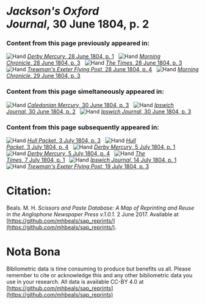 # *Jackson's Oxford Journal*, 30 June 1804, p. 2  
  
### Content from this page previously appeared in:  
![Hand](http://scissorsandpaste.net/wp-content/uploads/2017/06/smallhandpointer.png) [*Derby Mercury*, 28 June 1804, p. 1](https://mhbeals.github.io/sap_html/Derby-Mercury/Derby-Mercury-28-June-1804-p-1)  
![Hand](http://scissorsandpaste.net/wp-content/uploads/2017/06/smallhandpointer.png) [*Morning Chronicle*, 28 June 1804, p. 3](https://mhbeals.github.io/sap_html/Morning-Chronicle/Morning-Chronicle-28-June-1804-p-3)  
![Hand](http://scissorsandpaste.net/wp-content/uploads/2017/06/smallhandpointer.png) [*The Times*, 28 June 1804, p. 3](https://mhbeals.github.io/sap_html/The-Times/The-Times-28-June-1804-p-3)  
![Hand](http://scissorsandpaste.net/wp-content/uploads/2017/06/smallhandpointer.png) [*Trewman's Exeter Flying Post*, 28 June 1804, p. 4](https://mhbeals.github.io/sap_html/Trewman's-Exeter-Flying-Post/Trewman's-Exeter-Flying-Post-28-June-1804-p-4)  
![Hand](http://scissorsandpaste.net/wp-content/uploads/2017/06/smallhandpointer.png) [*Morning Chronicle*, 29 June 1804, p. 3](https://mhbeals.github.io/sap_html/Morning-Chronicle/Morning-Chronicle-29-June-1804-p-3)  
  
### Content from this page simeltaneously appeared in:  
![Hand](http://scissorsandpaste.net/wp-content/uploads/2017/06/smallhandpointer.png) [*Caledonian Mercury*, 30 June 1804, p. 3](https://mhbeals.github.io/sap_html/Caledonian-Mercury/Caledonian-Mercury-30-June-1804-p-3)  
![Hand](http://scissorsandpaste.net/wp-content/uploads/2017/06/smallhandpointer.png) [*Ipswich Journal*, 30 June 1804, p. 2](https://mhbeals.github.io/sap_html/Ipswich-Journal/Ipswich-Journal-30-June-1804-p-2)  
![Hand](http://scissorsandpaste.net/wp-content/uploads/2017/06/smallhandpointer.png) [*Ipswich Journal*, 30 June 1804, p. 3](https://mhbeals.github.io/sap_html/Ipswich-Journal/Ipswich-Journal-30-June-1804-p-3)  
  
### Content from this page subsequently appeared in:  
![Hand](http://scissorsandpaste.net/wp-content/uploads/2017/06/smallhandpointer.png) [*Hull Packet*, 3 July 1804, p. 3](https://mhbeals.github.io/sap_html/Hull-Packet/Hull-Packet-3-July-1804-p-3)  
![Hand](http://scissorsandpaste.net/wp-content/uploads/2017/06/smallhandpointer.png) [*Hull Packet*, 3 July 1804, p. 4](https://mhbeals.github.io/sap_html/Hull-Packet/Hull-Packet-3-July-1804-p-4)  
![Hand](http://scissorsandpaste.net/wp-content/uploads/2017/06/smallhandpointer.png) [*Derby Mercury*, 5 July 1804, p. 1](https://mhbeals.github.io/sap_html/Derby-Mercury/Derby-Mercury-5-July-1804-p-1)  
![Hand](http://scissorsandpaste.net/wp-content/uploads/2017/06/smallhandpointer.png) [*Derby Mercury*, 5 July 1804, p. 4](https://mhbeals.github.io/sap_html/Derby-Mercury/Derby-Mercury-5-July-1804-p-4)  
![Hand](http://scissorsandpaste.net/wp-content/uploads/2017/06/smallhandpointer.png) [*The Times*, 7 July 1804, p. 1](https://mhbeals.github.io/sap_html/The-Times/The-Times-7-July-1804-p-1)  
![Hand](http://scissorsandpaste.net/wp-content/uploads/2017/06/smallhandpointer.png) [*Ipswich Journal*, 14 July 1804, p. 1](https://mhbeals.github.io/sap_html/Ipswich-Journal/Ipswich-Journal-14-July-1804-p-1)  
![Hand](http://scissorsandpaste.net/wp-content/uploads/2017/06/smallhandpointer.png) [*Trewman's Exeter Flying Post*, 19 July 1804, p. 3](https://mhbeals.github.io/sap_html/Trewman's-Exeter-Flying-Post/Trewman's-Exeter-Flying-Post-19-July-1804-p-3)  


# Citation: 

Beals. M. H. *Scissors and Paste Database: A Map of Reprinting and Reuse in the Anglophone Newspaper Press v.1.0.1.* 2 June 2017. Available at [https://github.com/mhbeals/sap_reprints/](https://github.com/mhbeals/sap_reprints/). 

# Nota Bona

Bibliometric data is time consuming to produce but benefits us all. Please remember to cite or acknowledge this and any other bibliometric data you use in your research. All data is available CC-BY 4.0 at [https://github.com/mhbeals/sap_reprints](https://github.com/mhbeals/sap_reprints)